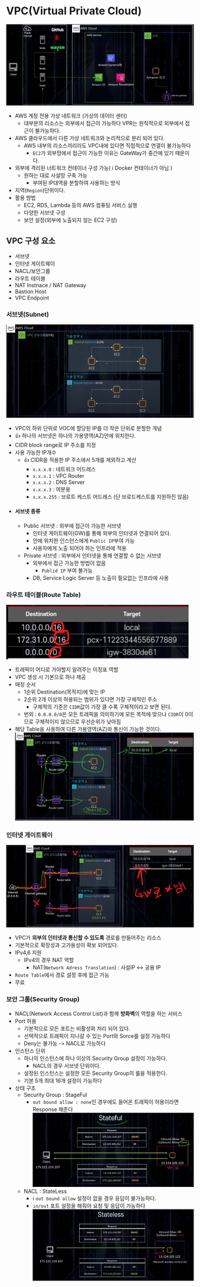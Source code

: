 # VPC(Virtual Private Cloud)

![alt text](image.png)
- AWS 계정 전용 가상 네트워크 (가상의 데이터 센터)
    - 대부분의 리소스는 외부에서 접근이 가능하다 VPR는 원칙적으로 외부에서 접근이 불가능하다.
- AWS 클라우드에서 다른 가상 네트워크와 논리적으로 분리 되어 있다.
    - AWS 내부의 리소스끼리라도 VPC내에 있다면 직접적으로 연결이 불가능하다
        - `EC2`가 외부망에서 접근이 가능한 이유는 GateWay가 중간에 있기 때문이다.
- 외부에 격리된 너트워크 컨테이너 구성 가능( ℹ Docker 컨테이너가 아님 )
    - 원하는 대로 사설망 구축 가능
        - 부여된 IP대역을 분할하여 사용하는 방식
- 지역(`Region`)단위이다.
- 활용 방법
    - EC2, RDS, Lambda 등의 AWS 컴퓨팅 서비스 실행
    - 다양한 서브넷 구성
    - 보안 설정(외부에 노출되지 않는 EC2 구성)

## VPC 구성 요소
- 서브넷
- 인터넷 게이트웨이
- NACL/보안그룹
- 라우트 테이블
- NAT Instnace / NAT Gateway
- Bastion Host
- VPC Endpoint


### 서브넷(Subnet)
![alt text](image-1.png)
- VPC의 하위 단위로 VOC에 할당된 IP를 더 작은 단위로 분할한 개념
- 👍 하나의 서브넷은 하나의 가용영역(AZ)안에 위치한다.
- CIDR block range로 IP 주소를 지정
- 사용 가능한 IP개수
    - 👍 CIDR을 적용한 IP 주소에서 5개를 제외하고 계산
        - `x.x.x.0` :  네트워크 어드레스
        - `x.x.x.1` :  VPC Router
        - `x.x.x.2` :  DNS Server
        - `x.x.x.3` :  여분용
        - `x.x.x.255` :  브로트 케스트 어드레스 (단 브로드케스트를 지원하진 않음)
- #### 서브넷 종류
    - Public 서브넷 : 외부에 접근이 가능한 서브넷
        - 인터넷 게이트웨이(GW)를 통해 외부의 인터넷과 연결되어 있다.
        - 안에 위치한 인스턴스에게 `Public IP`부여 가능
        - 사용자에게 노출 되어야 하는 인프라에 적용
    - Private 서브넷 : 외부에서 인터넷을 통해 연결할 수 없는 서브넷
        - 외부에서 접근 가능한 방법이 없음
            - `Publid IP` 부여 불가능
        - DB, Service Logic Server 등 노출이 필요없는 인프라에 사용

### 라우트 테이블(Route Table)
![alt text](image-2.png)
- 트레픽이 어디로 가야할지 알려주는 이정표 역할
- VPC 생성 시 기본으로 하나 제공
- 매칭 순서
    - 1순위 Destination(목적지)에 맞는 IP
    - 2순위 2개 이상의 허용되는 범위가 있다면 가장 구체적인 주소
        - 구체적의 기준은 `CIDR`값이 가장 클 수록 구체적이라고 보면 된다.
    - 번외 : `0.0.0.0/0`은 모든 트레픽을 의미하기에 모든 목적에 맞으나 `CIDR`이 0이므로 구체적이지 않으므로 우선순위가 낮아짐
- 해당 Table을 사용하여 다른 가용영역(AZ)와 통신이 가능한 것이다.
    ![alt text](image-3.png)


### 인터넷 게이트웨이
![alt text](image-4.png)
- VPC가 **외부의 인터넷과 통신할 수 있도록** 경로를 만들어주는 리소스
- 기본적으로 확장성과 고가용성이 확보 되어있다.
- IPv4,6 지원
    - IPv4의 경우 NAT 역할
        - NAT(`Network Adress Translation`) : 사설IP <-> 공용 IP
- `Route Table`에서 경로 설정 후에 접근 가능
-  무료


### 보안 그룹(Security Group)
- NACL(Network Access Control List)과 함께 **방화벽**의 역할을 하는 서비스
- Port 허용
    - 기본적으로 모든 포트는 비활성화 처리 되어 있다.
    - 선택적으로 트래픽이 지나갈 수 있는 Port와 Sorce를 설정 가능하다
    - Deny는 불가능 -> NACL로 가능하다
- 인스턴스 단위
    - 하나의 인스턴스에 하나 이상의 Security Group 설정이 가능하다.
        - NACL의 경우 서브넷 단위이다.
    - 설정된 인스턴스는 설정한 모든 Security Group의 룰을 적용한다.
    - 기본 5개 최대 16개 설정이 가능하다
- 상태 구조 
    - Security Group : StageFul
        - `out bound allow : none`인 경우에도 들어온 트래픽이 허용이라면 Response 해준다
            ![alt text](image-5.png)
    - NACL : StateLess
        - ℹ️ `out bound allow` 설정이 없을 경우 응답이 불가능하다.
        - `in/out` 포트 설정을 해줘야 요청 및 응답이 가능하다
            ![alt text](image-6.png)